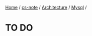 [Home](https://mengxianbin.github.io) /
[cs-note](https://mengxianbin.github.io/cs-note/content) /
[Architecture](https://mengxianbin.github.io/cs-note/content/Architecture) /
[Mysql](https://mengxianbin.github.io/cs-note/content/Architecture/Mysql) /

# TO DO
